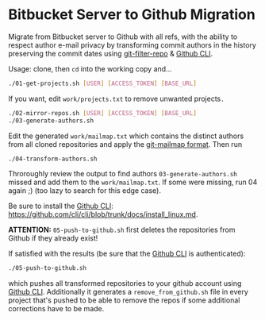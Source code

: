 # Bitbucket Server to Github Migration

Migrate from Bitbucket server to Github with all refs, with the ability to respect author e-mail privacy by transforming commit authors in the history preserving the commit dates using [git-filter-repo](https://github.com/newren/git-filter-repo) & [Github CLI](https://cli.github.com/).

Usage:
clone, then `cd` into the working copy and...
```sh
./01-get-projects.sh [USER] [ACCESS_TOKEN] [BASE_URL]
```
If you want, edit `work/projects.txt` to remove unwanted projects`.`
```sh
./02-mirror-repos.sh [USER] [ACCESS_TOKEN] [BASE_URL]
./03-generate-authors.sh
```
Edit the generated `work/mailmap.txt` which contains the distinct authors from all cloned repositories and apply the [git-mailmap format](https://git-scm.com/docs/gitmailmap).
Then run
```sh
./04-transform-authors.sh
```
Throroughly review the output to find authors `03-generate-authors.sh` missed and add them to the `work/mailmap.txt`. If some were missing, run 04 again ;) (too lazy to search for this edge case).

Be sure to install the [Github CLI](https://cli.github.com/): <https://github.com/cli/cli/blob/trunk/docs/install_linux.md>.

**ATTENTION:** `05-push-to-github.sh` first deletes the repositories from Github if they already exist!

If satisfied with the results (be sure that the [Github CLI](https://cli.github.com/) is authenticated):
```sh
./05-push-to-github.sh
```
which pushes all transformed repositories to your github account using [Github CLI](https://cli.github.com/). Additionally it generates a `remove_from_github.sh` file in every project that's pushed to be able to remove the repos if some additional corrections have to be made.